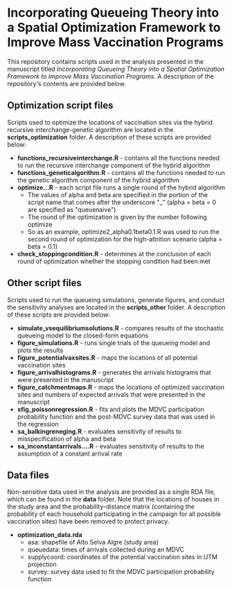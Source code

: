# Incorporating Queueing Theory into a Spatial Optimization Framework to Improve Mass Vaccination Programs

This repository contains scripts used in the analysis presented in the manuscript titled _Incorporating Queueing Theory into a Spatial Optimization Framework to Improve Mass Vaccination Programs_. A description of the repository's contents are provided below.


## Optimization script files

Scripts used to optimize the locations of vaccination sites via the hybrid recursive interchange-genetic algorithm are located in the **scripts_optimization** folder. A description of these scripts are provided below:
* **functions_recursiveinterchange.R** - contains all the functions needed to run the recursive interchange component of the hybrid algorithm
* **functions_geneticalgorithm.R** - contains all the functions needed to run the genetic algorithm component of the hybrid algorithm
* **optimize...R** - each script file runs a single round of the hybrid algorithm
  - The values of alpha and beta are specified in the portion of the script name that comes after the underscore "_" (alpha = beta = 0 are specified as "queuenaive")
  - The round of the optimization is given by the number following optimize
  - So as an example, optimize2_alpha0.1beta0.1.R was used to run the second round of optimization for the high-attrition scenario (alpha = beta = 0.1)
* **check_stoppingcondition.R** - determines at the conclusion of each round of optimization whether the stopping condition had been met


## Other script files

Scripts used to run the queueing simulations, generate figures, and conduct the sensitivity analyses are located in the **scripts_other** folder. A description of these scripts are provided below:
* **simulate_vsequilibriumsolutions.R** - compares results of the stochastic queueing model to the closed-form equations
* **figure_simulations.R** - runs single trials of the queueing model and plots the results
* **figure_potentialvaxsites.R** - maps the locations of all potential vaccination sites
* **figure_arrivalhistograms.R** - generates the arrivals histograms that were presented in the manuscript
* **figure_catchmentmaps.R** - maps the locations of optimized vaccination sites and numbers of expected arrivals that were presented in the manuscript
* **sfig_poissonregression.R** - fits and plots the MDVC participation probability function and the post-MDVC survey data that was used in the regression
* **sa_balkingreneging.R** - evaluates sensitivity of results to misspecification of alpha and beta
* **sa_inconstantarrivals....R** - evaluates sensitivity of results to the assumption of a constant arrival rate

## Data files

Non-sensitive data used in the analysis are provided as a single RDA file, which can be found in the **data** folder. Note that the locations of houses in the study area and the probability-distance matrix (containing the probability of each household participating in the campaign for all possible vaccination sites) have been removed to protect privacy.
* **optimization_data.rda**
  - asa: shapefile of Alto Selva Algre (study area)
  - queuedata: times of arrivals collected during an MDVC
  - supplycoord: coordinates of the potential vaccination sites in UTM projection
  - survey: survey data used to fit the MDVC participation probability function
  
